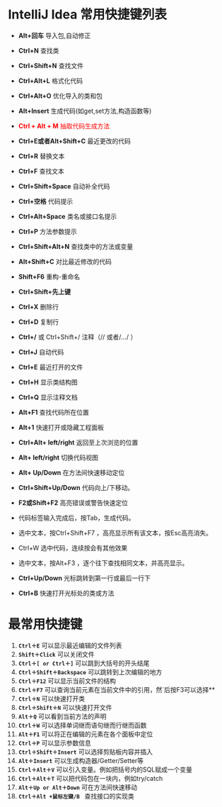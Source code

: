 # IntelliJ Idea 常用快捷键列表
- **Alt+回车** 导入包,自动修正
- **Ctrl+N** 查找类
- **Ctrl+Shift+N** 查找文件
- **Ctrl+Alt+L** 格式化代码
- **Ctrl+Alt+O** 优化导入的类和包
- **Alt+Insert** 生成代码(如get,set方法,构造函数等)
- <font color="red">**Ctrl + Alt + M** 抽取代码生成方法</font>
- **Ctrl+E或者Alt+Shift+C** 最近更改的代码
- **Ctrl+R** 替换文本
- **Ctrl+F** 查找文本
- **Ctrl+Shift+Space** 自动补全代码
- **Ctrl+空格** 代码提示
- **Ctrl+Alt+Space** 类名或接口名提示
- **Ctrl+P** 方法参数提示
- **Ctrl+Shift+Alt+N** 查找类中的方法或变量
- **Alt+Shift+C** 对比最近修改的代码


- **Shift+F6** 重构-重命名
- **Ctrl+Shift+先上键**
- **Ctrl+X** 删除行
- **Ctrl+D** 复制行
- **Ctrl+/** 或 Ctrl+Shift+/ 注释（// 或者/*...*/ ）
- **Ctrl+J** 自动代码
- **Ctrl+E** 最近打开的文件
- **Ctrl+H** 显示类结构图
- **Ctrl+Q** 显示注释文档
- **Alt+F1** 查找代码所在位置
- **Alt+1** 快速打开或隐藏工程面板
- **Ctrl+Alt+ left/right** 返回至上次浏览的位置
- **Alt+ left/right** 切换代码视图
- **Alt+ Up/Down** 在方法间快速移动定位
- **Ctrl+Shift+Up/Down** 代码向上/下移动。
- **F2或Shift+F2** 高亮错误或警告快速定位
 
- 代码标签输入完成后，按Tab，生成代码。
- 选中文本，按Ctrl+Shift+F7 ，高亮显示所有该文本，按Esc高亮消失。
- Ctrl+W 选中代码，连续按会有其他效果
- 选中文本，按Alt+F3 ，逐个往下查找相同文本，并高亮显示。
- **Ctrl+Up/Down** 光标跳转到第一行或最后一行下
- **Ctrl+B** 快速打开光标处的类或方法


# 最常用快捷键
1. **`Ctrl＋E`** 可以显示最近编辑的文件列表
2. **`Shift＋Click`** 可以关闭文件
3. **`Ctrl＋[ or Ctrl＋]`** 可以跳到大括号的开头结尾
4. **`Ctrl＋Shift＋Backspace`** 可以跳转到上次编辑的地方
5. **`Ctrl＋F12`** 可以显示当前文件的结构
6. **`Ctrl＋F7`** 可以查询当前元素在当前文件中的引用，然`后按F3可以选择**
7. **`Ctrl＋N`** 可以快速打开类
8. **`Ctrl＋Shift＋N`** 可以快速打开文件
9. **`Alt＋Q`** 可以看到当前方法的声明
10. **`Ctrl＋W`** 可以选择单词继而语句继而行继而函数
11. **`Alt＋F1`** 可以将正在编辑的元素在各个面板中定位
12. **`Ctrl＋P`** 可以显示参数信息
13. **`Ctrl＋Shift＋Insert`** 可以选择剪贴板内容并插入
14. **`Alt＋Insert`** 可以生成构造器/Getter/Setter等
15. **`Ctrl＋Alt＋V`**  可以引入变量。例如把括号内的SQL赋成一个变量
16. **`Ctrl＋Alt＋T`** 可以把代码包在一块内，例如try/catch
17. **`Alt＋Up or Alt＋Down`** 可在方法间快速移动
18. **`Ctrl＋Alt +鼠标左键/B `** 查找接口的实现类
